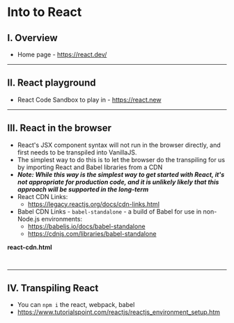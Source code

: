# Into to React

## I. Overview
- Home page - https://react.dev/

---

## II. React playground

- React Code Sandbox to play in -  https://react.new

---

## III. React in the browser
- React's JSX component syntax will not run in the browser directly, and first needs to be transpiled into VanillaJS.
- The simplest way to do this is to let the browser do the transpiling for us by importing React and Babel libraries from a CDN
- ***Note: While this way is the simplest way to get started with React, it's not appropriate for production code, and it is unlikely likely that this approach will be supported in the long-term***
- React CDN Links:
  - https://legacy.reactjs.org/docs/cdn-links.html
- Babel CDN Links - `babel-standalone` - a build of Babel for use in non-Node.js environments:
  - https://babeljs.io/docs/babel-standalone
  - https://cdnjs.com/libraries/babel-standalone
 
**react-cdn.html**

```html
  

```

---
  
## IV. Transpiling React


- You can `npm i` the react, webpack, babel
- https://www.tutorialspoint.com/reactjs/reactjs_environment_setup.htm
